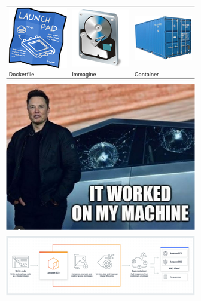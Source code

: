 <table border="0">
 <tr>
    <td>
      <img src="00-intro/blueprint.png" width="200px">
    </td>
    <td>
      <img src="00-intro/image.png" width="200px">
    </td>
    <td>
      <img src="00-intro/container.png" width="200px">
    </td>
 </tr>
 <tr>
    <td>Dockerfile</td>
    <td>Immagine</td>
    <td>Container</td>
 </tr>
</table>



![](00-intro/works-on-my-machine.jpg)



![](00-intro/Amazon-ECR.png)